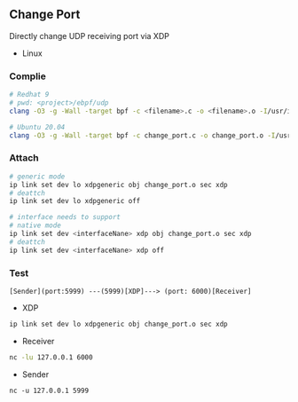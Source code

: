 ## Change Port

Directly change UDP receiving port via XDP

- Linux

### Complie

```bash
# Redhat 9
# pwd: <project>/ebpf/udp
clang -O3 -g -Wall -target bpf -c <filename>.c -o <filename>.o -I/usr/include/ -I../../include/ -I/usr/lib64/clang/14.0.6/include

# Ubuntu 20.04
clang -O3 -g -Wall -target bpf -c change_port.c -o change_port.o -I/usr/include/ -I../../include/
```

### Attach

```bash
# generic mode
ip link set dev lo xdpgeneric obj change_port.o sec xdp
# deattch
ip link set dev lo xdpgeneric off

# interface needs to support
# native mode
ip link set dev <interfaceNane> xdp obj change_port.o sec xdp
# deattch
ip link set dev <interfaceNane> xdp off
```

### Test

```
[Sender](port:5999) ---(5999)[XDP]---> (port: 6000)[Receiver]
```

- XDP

```bash
ip link set dev lo xdpgeneric obj change_port.o sec xdp
```

- Receiver

```bash
nc -lu 127.0.0.1 6000
```

- Sender

```
nc -u 127.0.0.1 5999
```
